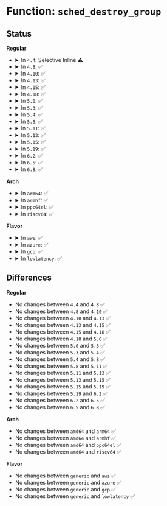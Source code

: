 # Function: <code>sched_destroy_group</code>

## Status
<b>Regular</b>
<ul>
<li>
<details>
<summary>In <code>4.4</code>: Selective Inline ⚠️</summary>

```c
void sched_destroy_group(struct task_group *tg);
```

**Collision:** Unique Global

**Inline:** Selective

**Transformation:** False

**Instances:**

```
In kernel/sched/core.c (ffffffff810a5cd6)
Location: kernel/sched/core.c:7748
Inline: True
Inline callers:
  - kernel/sched/core.c:cpu_cgroup_css_free
Direct callers:
  - kernel/sched/auto_group.c:autogroup_move_group
  - kernel/sched/auto_group.c:sched_autogroup_create_attach
  - kernel/sched/auto_group.c:sched_autogroup_exit
  - kernel/sched/auto_group.c:proc_sched_autogroup_set_nice
  - kernel/sched/auto_group.c:proc_sched_autogroup_show_task
```
**Symbols:**

```
ffffffff810b0510-ffffffff810b052e: sched_destroy_group (STB_GLOBAL)
```
</details>
</li>
<li>
<details>
<summary>In <code>4.8</code>: ✅</summary>

```c
void sched_destroy_group(struct task_group *tg);
```

**Collision:** Unique Global

**Inline:** No

**Transformation:** False

**Instances:**

```
In kernel/sched/core.c (ffffffff810b3140)
Location: kernel/sched/core.c:7778
Inline: False
Direct callers:
  - kernel/sched/auto_group.c:proc_sched_autogroup_show_task
  - kernel/sched/auto_group.c:proc_sched_autogroup_set_nice
  - kernel/sched/auto_group.c:sched_autogroup_exit
  - kernel/sched/auto_group.c:sched_autogroup_create_attach
  - kernel/sched/auto_group.c:autogroup_move_group
```
**Symbols:**

```
ffffffff810b3140-ffffffff810b315e: sched_destroy_group (STB_GLOBAL)
```
</details>
</li>
<li>
<details>
<summary>In <code>4.10</code>: ✅</summary>

```c
void sched_destroy_group(struct task_group *tg);
```

**Collision:** Unique Global

**Inline:** No

**Transformation:** False

**Instances:**

```
In kernel/sched/core.c (ffffffff810b9730)
Location: kernel/sched/core.c:7931
Inline: False
Direct callers:
  - kernel/sched/auto_group.c:proc_sched_autogroup_show_task
  - kernel/sched/auto_group.c:proc_sched_autogroup_set_nice
  - kernel/sched/auto_group.c:sched_autogroup_exit
  - kernel/sched/auto_group.c:sched_autogroup_create_attach
  - kernel/sched/auto_group.c:autogroup_move_group
```
**Symbols:**

```
ffffffff810b9730-ffffffff810b974e: sched_destroy_group (STB_GLOBAL)
```
</details>
</li>
<li>
<details>
<summary>In <code>4.13</code>: ✅</summary>

```c
void sched_destroy_group(struct task_group *tg);
```

**Collision:** Unique Global

**Inline:** No

**Transformation:** False

**Instances:**

```
In kernel/sched/core.c (ffffffff810b4310)
Location: kernel/sched/core.c:6145
Inline: False
Direct callers:
  - kernel/sched/autogroup.c:proc_sched_autogroup_show_task
  - kernel/sched/autogroup.c:proc_sched_autogroup_set_nice
  - kernel/sched/autogroup.c:sched_autogroup_exit
  - kernel/sched/autogroup.c:sched_autogroup_create_attach
  - kernel/sched/autogroup.c:autogroup_move_group
```
**Symbols:**

```
ffffffff810b4310-ffffffff810b432e: sched_destroy_group (STB_GLOBAL)
```
</details>
</li>
<li>
<details>
<summary>In <code>4.15</code>: ✅</summary>

```c
void sched_destroy_group(struct task_group *tg);
```

**Collision:** Unique Global

**Inline:** No

**Transformation:** False

**Instances:**

```
In kernel/sched/core.c (ffffffff810bb5c0)
Location: kernel/sched/core.c:6213
Inline: False
Direct callers:
  - kernel/sched/autogroup.c:proc_sched_autogroup_show_task
  - kernel/sched/autogroup.c:proc_sched_autogroup_set_nice
  - kernel/sched/autogroup.c:sched_autogroup_exit
  - kernel/sched/autogroup.c:sched_autogroup_create_attach
  - kernel/sched/autogroup.c:autogroup_move_group
```
**Symbols:**

```
ffffffff810bb5c0-ffffffff810bb5de: sched_destroy_group (STB_GLOBAL)
```
</details>
</li>
<li>
<details>
<summary>In <code>4.18</code>: ✅</summary>

```c
void sched_destroy_group(struct task_group *tg);
```

**Collision:** Unique Global

**Inline:** No

**Transformation:** False

**Instances:**

```
In kernel/sched/core.c (ffffffff810c2a70)
Location: kernel/sched/core.c:6333
Inline: False
Direct callers:
  - kernel/sched/autogroup.c:proc_sched_autogroup_show_task
  - kernel/sched/autogroup.c:proc_sched_autogroup_set_nice
  - kernel/sched/autogroup.c:sched_autogroup_exit
  - kernel/sched/autogroup.c:sched_autogroup_create_attach
  - kernel/sched/autogroup.c:autogroup_move_group
```
**Symbols:**

```
ffffffff810c2a70-ffffffff810c2a8e: sched_destroy_group (STB_GLOBAL)
```
</details>
</li>
<li>
<details>
<summary>In <code>5.0</code>: ✅</summary>

```c
void sched_destroy_group(struct task_group *tg);
```

**Collision:** Unique Global

**Inline:** No

**Transformation:** False

**Instances:**

```
In kernel/sched/core.c (ffffffff810cbd70)
Location: kernel/sched/core.c:6314
Inline: False
Direct callers:
  - kernel/sched/autogroup.c:proc_sched_autogroup_show_task
  - kernel/sched/autogroup.c:proc_sched_autogroup_set_nice
  - kernel/sched/autogroup.c:sched_autogroup_exit
  - kernel/sched/autogroup.c:sched_autogroup_create_attach
  - kernel/sched/autogroup.c:autogroup_move_group
```
**Symbols:**

```
ffffffff810cbd70-ffffffff810cbd8e: sched_destroy_group (STB_GLOBAL)
```
</details>
</li>
<li>
<details>
<summary>In <code>5.3</code>: ✅</summary>

```c
void sched_destroy_group(struct task_group *tg);
```

**Collision:** Unique Global

**Inline:** No

**Transformation:** False

**Instances:**

```
In kernel/sched/core.c (ffffffff810d3e10)
Location: kernel/sched/core.c:6789
Inline: False
Direct callers:
  - kernel/sched/autogroup.c:proc_sched_autogroup_show_task
  - kernel/sched/autogroup.c:proc_sched_autogroup_set_nice
  - kernel/sched/autogroup.c:sched_autogroup_exit
  - kernel/sched/autogroup.c:sched_autogroup_create_attach
  - kernel/sched/autogroup.c:autogroup_move_group
```
**Symbols:**

```
ffffffff810d3e10-ffffffff810d3e2e: sched_destroy_group (STB_GLOBAL)
```
</details>
</li>
<li>
<details>
<summary>In <code>5.4</code>: ✅</summary>

```c
void sched_destroy_group(struct task_group *tg);
```

**Collision:** Unique Global

**Inline:** No

**Transformation:** False

**Instances:**

```
In kernel/sched/core.c (ffffffff810de330)
Location: kernel/sched/core.c:6992
Inline: False
Direct callers:
  - kernel/sched/autogroup.c:proc_sched_autogroup_show_task
  - kernel/sched/autogroup.c:proc_sched_autogroup_set_nice
  - kernel/sched/autogroup.c:sched_autogroup_exit
  - kernel/sched/autogroup.c:sched_autogroup_create_attach
  - kernel/sched/autogroup.c:autogroup_move_group
```
**Symbols:**

```
ffffffff810de330-ffffffff810de34e: sched_destroy_group (STB_GLOBAL)
```
</details>
</li>
<li>
<details>
<summary>In <code>5.8</code>: ✅</summary>

```c
void sched_destroy_group(struct task_group *tg);
```

**Collision:** Unique Global

**Inline:** No

**Transformation:** False

**Instances:**

```
In kernel/sched/core.c (ffffffff810e6900)
Location: kernel/sched/core.c:7226
Inline: False
Direct callers:
  - kernel/sched/autogroup.c:proc_sched_autogroup_show_task
  - kernel/sched/autogroup.c:proc_sched_autogroup_set_nice
  - kernel/sched/autogroup.c:sched_autogroup_exit
  - kernel/sched/autogroup.c:sched_autogroup_create_attach
  - kernel/sched/autogroup.c:autogroup_move_group
```
**Symbols:**

```
ffffffff810e6900-ffffffff810e691e: sched_destroy_group (STB_GLOBAL)
```
</details>
</li>
<li>
<details>
<summary>In <code>5.11</code>: ✅</summary>

```c
void sched_destroy_group(struct task_group *tg);
```

**Collision:** Unique Global

**Inline:** No

**Transformation:** False

**Instances:**

```
In kernel/sched/core.c (ffffffff810e4800)
Location: kernel/sched/core.c:8191
Inline: False
Direct callers:
  - kernel/sched/autogroup.c:proc_sched_autogroup_show_task
  - kernel/sched/autogroup.c:proc_sched_autogroup_set_nice
  - kernel/sched/autogroup.c:sched_autogroup_exit
  - kernel/sched/autogroup.c:sched_autogroup_create_attach
  - kernel/sched/autogroup.c:autogroup_move_group
```
**Symbols:**

```
ffffffff810e4800-ffffffff810e481e: sched_destroy_group (STB_GLOBAL)
```
</details>
</li>
<li>
<details>
<summary>In <code>5.13</code>: ✅</summary>

```c
void sched_destroy_group(struct task_group *tg);
```

**Collision:** Unique Global

**Inline:** No

**Transformation:** False

**Instances:**

```
In kernel/sched/core.c (ffffffff810e67c0)
Location: kernel/sched/core.c:8560
Inline: False
Direct callers:
  - kernel/sched/autogroup.c:proc_sched_autogroup_show_task
  - kernel/sched/autogroup.c:proc_sched_autogroup_set_nice
  - kernel/sched/autogroup.c:sched_autogroup_exit
  - kernel/sched/autogroup.c:sched_autogroup_create_attach
  - kernel/sched/autogroup.c:autogroup_move_group
```
**Symbols:**

```
ffffffff810e67c0-ffffffff810e67de: sched_destroy_group (STB_GLOBAL)
```
</details>
</li>
<li>
<details>
<summary>In <code>5.15</code>: ✅</summary>

```c
void sched_destroy_group(struct task_group *tg);
```

**Collision:** Unique Global

**Inline:** No

**Transformation:** False

**Instances:**

```
In kernel/sched/core.c (ffffffff810fdd20)
Location: kernel/sched/core.c:9788
Inline: False
Direct callers:
  - kernel/sched/autogroup.c:proc_sched_autogroup_show_task
  - kernel/sched/autogroup.c:proc_sched_autogroup_set_nice
  - kernel/sched/autogroup.c:sched_autogroup_exit
  - kernel/sched/autogroup.c:sched_autogroup_create_attach
  - kernel/sched/autogroup.c:autogroup_move_group
```
**Symbols:**

```
ffffffff810fdd20-ffffffff810fdd3e: sched_destroy_group (STB_GLOBAL)
```
</details>
</li>
<li>
<details>
<summary>In <code>5.19</code>: ✅</summary>

```c
void sched_destroy_group(struct task_group *tg);
```

**Collision:** Unique Global

**Inline:** No

**Transformation:** False

**Instances:**

```
In kernel/sched/core.c (ffffffff8111a770)
Location: kernel/sched/core.c:10111
Inline: False
Direct callers:
  - kernel/sched/build_utility.c:proc_sched_autogroup_show_task
  - kernel/sched/build_utility.c:proc_sched_autogroup_set_nice
  - kernel/sched/build_utility.c:sched_autogroup_exit
  - kernel/sched/build_utility.c:sched_autogroup_create_attach
  - kernel/sched/build_utility.c:autogroup_move_group
```
**Symbols:**

```
ffffffff8111a770-ffffffff8111a796: sched_destroy_group (STB_GLOBAL)
```
</details>
</li>
<li>
<details>
<summary>In <code>6.2</code>: ✅</summary>

```c
void sched_destroy_group(struct task_group *tg);
```

**Collision:** Unique Global

**Inline:** No

**Transformation:** False

**Instances:**

```
In kernel/sched/core.c (ffffffff81142040)
Location: kernel/sched/core.c:10291
Inline: False
Direct callers:
  - kernel/sched/build_utility.c:proc_sched_autogroup_show_task
  - kernel/sched/build_utility.c:proc_sched_autogroup_set_nice
  - kernel/sched/build_utility.c:sched_autogroup_exit
  - kernel/sched/build_utility.c:sched_autogroup_create_attach
  - kernel/sched/build_utility.c:autogroup_move_group
```
**Symbols:**

```
ffffffff81142040-ffffffff81142066: sched_destroy_group (STB_GLOBAL)
```
</details>
</li>
<li>
<details>
<summary>In <code>6.5</code>: ✅</summary>

```c
void sched_destroy_group(struct task_group *tg);
```

**Collision:** Unique Global

**Inline:** No

**Transformation:** False

**Instances:**

```
In kernel/sched/core.c (ffffffff8114dd10)
Location: kernel/sched/core.c:10435
Inline: False
Direct callers:
  - kernel/sched/build_utility.c:proc_sched_autogroup_show_task
  - kernel/sched/build_utility.c:proc_sched_autogroup_set_nice
  - kernel/sched/build_utility.c:sched_autogroup_exit
  - kernel/sched/build_utility.c:sched_autogroup_create_attach
  - kernel/sched/build_utility.c:autogroup_move_group
```
**Symbols:**

```
ffffffff8114dd10-ffffffff8114dd36: sched_destroy_group (STB_GLOBAL)
```
</details>
</li>
<li>
<details>
<summary>In <code>6.8</code>: ✅</summary>

```c
void sched_destroy_group(struct task_group *tg);
```

**Collision:** Unique Global

**Inline:** No

**Transformation:** False

**Instances:**

```
In kernel/sched/core.c (ffffffff81159b20)
Location: kernel/sched/core.c:10399
Inline: False
Direct callers:
  - kernel/sched/build_utility.c:proc_sched_autogroup_show_task
  - kernel/sched/build_utility.c:proc_sched_autogroup_set_nice
  - kernel/sched/build_utility.c:sched_autogroup_exit
  - kernel/sched/build_utility.c:sched_autogroup_create_attach
  - kernel/sched/build_utility.c:autogroup_move_group
```
**Symbols:**

```
ffffffff81159b20-ffffffff81159b46: sched_destroy_group (STB_GLOBAL)
```
</details>
</li>
</ul>
<b>Arch</b>
<ul>
<li>
<details>
<summary>In <code>arm64</code>: ✅</summary>

```c
void sched_destroy_group(struct task_group *tg);
```

**Collision:** Unique Global

**Inline:** No

**Transformation:** False

**Instances:**

```
In kernel/sched/core.c (ffff80001013de28)
Location: kernel/sched/core.c:6992
Inline: False
Direct callers:
  - kernel/sched/autogroup.c:proc_sched_autogroup_show_task
  - kernel/sched/autogroup.c:proc_sched_autogroup_set_nice
  - kernel/sched/autogroup.c:sched_autogroup_exit
  - kernel/sched/autogroup.c:sched_autogroup_create_attach
  - kernel/sched/autogroup.c:autogroup_move_group
```
**Symbols:**

```
ffff80001013de28-ffff80001013de5c: sched_destroy_group (STB_GLOBAL)
```
</details>
</li>
<li>
<details>
<summary>In <code>armhf</code>: ✅</summary>

```c
void sched_destroy_group(struct task_group *tg);
```

**Collision:** Unique Global

**Inline:** No

**Transformation:** False

**Instances:**

```
In kernel/sched/core.c (c038dd7c)
Location: kernel/sched/core.c:6992
Inline: False
Direct callers:
  - kernel/sched/autogroup.c:proc_sched_autogroup_show_task
  - kernel/sched/autogroup.c:proc_sched_autogroup_set_nice
  - kernel/sched/autogroup.c:sched_autogroup_exit
  - kernel/sched/autogroup.c:sched_autogroup_create_attach
```
**Symbols:**

```
c038dd7c-c038dda4: sched_destroy_group (STB_GLOBAL)
```
</details>
</li>
<li>
<details>
<summary>In <code>ppc64el</code>: ✅</summary>

```c
void sched_destroy_group(struct task_group *tg);
```

**Collision:** Unique Global

**Inline:** No

**Transformation:** False

**Instances:**

```
In kernel/sched/core.c (c00000000018ce40)
Location: kernel/sched/core.c:6992
Inline: False
Direct callers:
  - kernel/sched/autogroup.c:proc_sched_autogroup_show_task
  - kernel/sched/autogroup.c:proc_sched_autogroup_set_nice
  - kernel/sched/autogroup.c:sched_autogroup_exit
  - kernel/sched/autogroup.c:sched_autogroup_create_attach
  - kernel/sched/autogroup.c:autogroup_move_group
```
**Symbols:**

```
c00000000018ce40-c00000000018ce80: sched_destroy_group (STB_GLOBAL)
```
</details>
</li>
<li>
<details>
<summary>In <code>riscv64</code>: ✅</summary>

```c
void sched_destroy_group(struct task_group *tg);
```

**Collision:** Unique Global

**Inline:** No

**Transformation:** False

**Instances:**

```
In kernel/sched/core.c (ffffffe0000ecbec)
Location: kernel/sched/core.c:6992
Inline: False
Direct callers:
  - kernel/sched/autogroup.c:proc_sched_autogroup_show_task
  - kernel/sched/autogroup.c:proc_sched_autogroup_set_nice
  - kernel/sched/autogroup.c:sched_autogroup_exit
  - kernel/sched/autogroup.c:sched_autogroup_create_attach
  - kernel/sched/autogroup.c:autogroup_move_group
```
**Symbols:**

```
ffffffe0000ecbec-ffffffe0000ecc20: sched_destroy_group (STB_GLOBAL)
```
</details>
</li>
</ul>
<b>Flavor</b>
<ul>
<li>
<details>
<summary>In <code>aws</code>: ✅</summary>

```c
void sched_destroy_group(struct task_group *tg);
```

**Collision:** Unique Global

**Inline:** No

**Transformation:** False

**Instances:**

```
In kernel/sched/core.c (ffffffff810d8520)
Location: kernel/sched/core.c:6992
Inline: False
Direct callers:
  - kernel/sched/autogroup.c:proc_sched_autogroup_show_task
  - kernel/sched/autogroup.c:proc_sched_autogroup_set_nice
  - kernel/sched/autogroup.c:sched_autogroup_exit
  - kernel/sched/autogroup.c:sched_autogroup_create_attach
  - kernel/sched/autogroup.c:autogroup_move_group
```
**Symbols:**

```
ffffffff810d8520-ffffffff810d853e: sched_destroy_group (STB_GLOBAL)
```
</details>
</li>
<li>
<details>
<summary>In <code>azure</code>: ✅</summary>

```c
void sched_destroy_group(struct task_group *tg);
```

**Collision:** Unique Global

**Inline:** No

**Transformation:** False

**Instances:**

```
In kernel/sched/core.c (ffffffff810c6f30)
Location: kernel/sched/core.c:6992
Inline: False
Direct callers:
  - kernel/sched/autogroup.c:proc_sched_autogroup_show_task
  - kernel/sched/autogroup.c:proc_sched_autogroup_set_nice
  - kernel/sched/autogroup.c:sched_autogroup_exit
  - kernel/sched/autogroup.c:sched_autogroup_create_attach
  - kernel/sched/autogroup.c:autogroup_move_group
```
**Symbols:**

```
ffffffff810c6f30-ffffffff810c6f4e: sched_destroy_group (STB_GLOBAL)
```
</details>
</li>
<li>
<details>
<summary>In <code>gcp</code>: ✅</summary>

```c
void sched_destroy_group(struct task_group *tg);
```

**Collision:** Unique Global

**Inline:** No

**Transformation:** False

**Instances:**

```
In kernel/sched/core.c (ffffffff810d4cd0)
Location: kernel/sched/core.c:6992
Inline: False
Direct callers:
  - kernel/sched/autogroup.c:proc_sched_autogroup_show_task
  - kernel/sched/autogroup.c:proc_sched_autogroup_set_nice
  - kernel/sched/autogroup.c:sched_autogroup_exit
  - kernel/sched/autogroup.c:sched_autogroup_create_attach
  - kernel/sched/autogroup.c:autogroup_move_group
```
**Symbols:**

```
ffffffff810d4cd0-ffffffff810d4cee: sched_destroy_group (STB_GLOBAL)
```
</details>
</li>
<li>
<details>
<summary>In <code>lowlatency</code>: ✅</summary>

```c
void sched_destroy_group(struct task_group *tg);
```

**Collision:** Unique Global

**Inline:** No

**Transformation:** False

**Instances:**

```
In kernel/sched/core.c (ffffffff810e0100)
Location: kernel/sched/core.c:6992
Inline: False
Direct callers:
  - kernel/sched/autogroup.c:proc_sched_autogroup_show_task
  - kernel/sched/autogroup.c:proc_sched_autogroup_set_nice
  - kernel/sched/autogroup.c:sched_autogroup_exit
  - kernel/sched/autogroup.c:sched_autogroup_create_attach
  - kernel/sched/autogroup.c:autogroup_move_group
```
**Symbols:**

```
ffffffff810e0100-ffffffff810e011e: sched_destroy_group (STB_GLOBAL)
```
</details>
</li>
</ul>

## Differences
<b>Regular</b>
<ul>
<li>
No changes between <code>4.4</code> and <code>4.8</code> ✅
</li>
<li>
No changes between <code>4.8</code> and <code>4.10</code> ✅
</li>
<li>
No changes between <code>4.10</code> and <code>4.13</code> ✅
</li>
<li>
No changes between <code>4.13</code> and <code>4.15</code> ✅
</li>
<li>
No changes between <code>4.15</code> and <code>4.18</code> ✅
</li>
<li>
No changes between <code>4.18</code> and <code>5.0</code> ✅
</li>
<li>
No changes between <code>5.0</code> and <code>5.3</code> ✅
</li>
<li>
No changes between <code>5.3</code> and <code>5.4</code> ✅
</li>
<li>
No changes between <code>5.4</code> and <code>5.8</code> ✅
</li>
<li>
No changes between <code>5.8</code> and <code>5.11</code> ✅
</li>
<li>
No changes between <code>5.11</code> and <code>5.13</code> ✅
</li>
<li>
No changes between <code>5.13</code> and <code>5.15</code> ✅
</li>
<li>
No changes between <code>5.15</code> and <code>5.19</code> ✅
</li>
<li>
No changes between <code>5.19</code> and <code>6.2</code> ✅
</li>
<li>
No changes between <code>6.2</code> and <code>6.5</code> ✅
</li>
<li>
No changes between <code>6.5</code> and <code>6.8</code> ✅
</li>
</ul>
<b>Arch</b>
<ul>
<li>
No changes between <code>amd64</code> and <code>arm64</code> ✅
</li>
<li>
No changes between <code>amd64</code> and <code>armhf</code> ✅
</li>
<li>
No changes between <code>amd64</code> and <code>ppc64el</code> ✅
</li>
<li>
No changes between <code>amd64</code> and <code>riscv64</code> ✅
</li>
</ul>
<b>Flavor</b>
<ul>
<li>
No changes between <code>generic</code> and <code>aws</code> ✅
</li>
<li>
No changes between <code>generic</code> and <code>azure</code> ✅
</li>
<li>
No changes between <code>generic</code> and <code>gcp</code> ✅
</li>
<li>
No changes between <code>generic</code> and <code>lowlatency</code> ✅
</li>
</ul>
